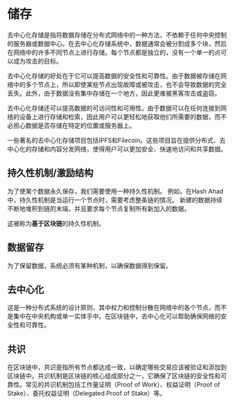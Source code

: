 # 储存

去中心化存储是指将数据存储在分布式网络中的一种方法，不依赖于任何中央控制的服务器或数据中心。在去中心化存储系统中，数据通常会被分割成多个块，然后在网络中的许多不同节点上进行存储。每个节点都是独立的，没有一个单一的点可以成为攻击的目标。

去中心化存储的好处在于它可以提高数据的安全性和可靠性。由于数据被存储在网络中的多个节点上，所以即使某些节点出现故障或被攻击，也不会导致数据的完全丢失。此外，由于数据没有集中存储在一个地方，因此更难被黑客攻击或盗窃。

去中心化存储还可以提高数据的可访问性和可用性。由于数据可以在任何连接到网络的设备上进行存储和检索，因此用户可以更轻松地获取他们所需要的数据，而不必担心数据是否存储在特定的位置或服务器上。

一些著名的去中心化存储项目包括IPFS和Filecoin。这些项目旨在提供分布式、去中心化的存储和内容分发网络，使得用户可以更加安全、快速地访问和共享数据。

## 持久性机制/激励结构 <a href="#persistence-mechanism" id="persistence-mechanism"></a>

为了使某个数据永久保存，我们需要使用一种持久性机制。 例如，在Hash Ahad中，持久性机制是当运行一个节点时，需要考虑整条链的情况。 新建的数据持续不断地堆积到链的末端，并且要求每个节点复制所有新加入的数据。

这被称为**基于区块链**的持久性机制。

## 数据留存 <a href="#data-retention" id="data-retention"></a>

为了保留数据，系统必须有某种机制，以确保数据得到保留。

## 去中心化

这是一种分布式系统的设计原则，其中权力和控制分散在网络中的各个节点，而不是集中在中央机构或单一实体手中。在区块链中，去中心化可以帮助确保网络的安全性和可靠性。

## 共识 <a href="#consensus" id="consensus"></a>

在区块链中，共识是指所有节点都达成一致，以确定哪些交易应该被验证和添加到区块链中。共识机制是区块链的核心组成部分之一，它确保了区块链的安全性和可靠性。常见的共识机制包括工作量证明（Proof of Work）、权益证明（Proof of Stake）、委托权益证明（Delegated Proof of Stake）等。
